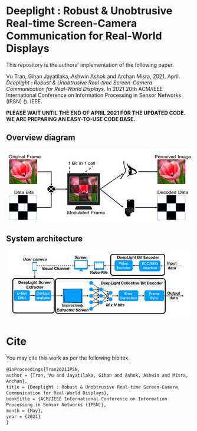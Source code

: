 # Deeplight : Robust & Unobtrusive Real-time Screen-Camera Communication for Real-World Displays

This repository is the authors' implementation of the following paper.

Vu Tran, Gihan Jayatilaka, Ashwin Ashok and Archan Misra, 2021, April. *Deeplight : Robust & Unobtrusive Real-time Screen-Camera Communication for Real-World Displays*. In 2021 20th ACM/IEEE International Conference on Information Processing in Sensor Networks (IPSN) (). IEEE.


<b>PLEASE WAIT UNTIL THE END OF APRIL 2021 FOR THE UPDATED CODE. WE ARE PREPARING AN EASY-TO-USE CODE BASE.</b>


## Overview diagram
![Deeplight overview](./documentation/overview.png)

## System architecture
![System architecture](./documentation/system-architecture.png)

# Cite

You may cite this work as per the following bibitex.
```
@InProceedings{Tran2021IPSN,
author = {Tran, Vu and Jayatilaka, Gihan and Ashok, Ashwin and Misra, Archan},
title = {Deeplight : Robust & Unobtrusive Real-time Screen-Camera Communication for Real-World Displays},
booktitle = {ACM/IEEE International Conference on Information Processing in Sensor Networks (IPSN)},
month = {May},
year = {2021}
}
```